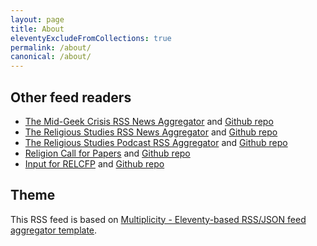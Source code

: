 ```yaml
---
layout: page
title: About
eleventyExcludeFromCollections: true
permalink: /about/
canonical: /about/
---
```

## Other feed readers
- [The Mid-Geek Crisis RSS News Aggregator](https://themidgeekcrisis.app/) and [Github repo](https://github.com/adamdjbrett/themidgeekcrisis-app)
- [The Religious Studies RSS News Aggregator](https://rs-rss.com) and [Github repo](https://github.com/adamdjbrett/rs-rss.com)
- [The Religious Studies Podcast RSS Aggregator](https://podcast.rs-rss.com) and [Github repo](https://github.com/adamdjbrett/podcasts.rs-rss.com)
- [Religion Call for Papers](https://relcfp.com) and [Github repo](https://github.com/adamdjbrett/relcfp)
- [Input for RELCFP](https://input.relcfp.com) and [Github repo](https://github.com/adamdjbrett/input.relcfp.com)

## Theme

This RSS feed is based on [Multiplicity - Eleventy-based RSS/JSON feed aggregator template](https://github.com/lwojcik/eleventy-template-multiplicity).
